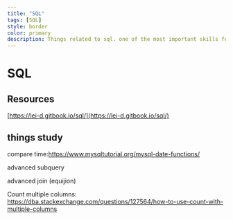```yaml
---
title: "SQL"
tags: [SQL]
style: border
color: primary
description: Things related to sql. one of the most important skills for data analysts, if not the most.  
---
```

# SQL 

## Resources

[https://lei-d.gitbook.io/sql/](https://lei-d.gitbook.io/sql/)

## things study

compare time:https://www.mysqltutorial.org/mysql-date-functions/ 

advanced subquery

advanced join (equijion)

Count multiple columns: 
https://dba.stackexchange.com/questions/127564/how-to-use-count-with-multiple-columns 



